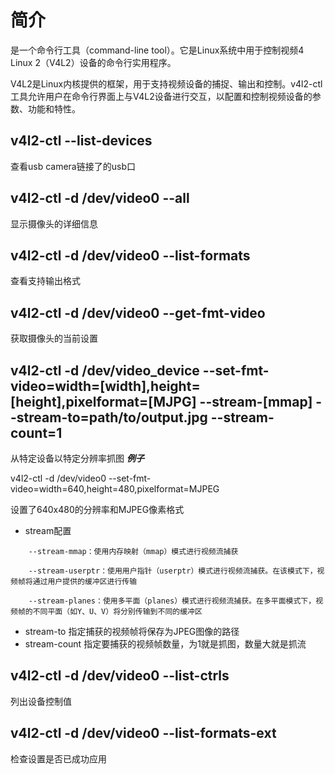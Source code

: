 # 简介
是一个命令行工具（command-line tool）。它是Linux系统中用于控制视频4 Linux 2（V4L2）设备的命令行实用程序。

V4L2是Linux内核提供的框架，用于支持视频设备的捕捉、输出和控制。v4l2-ctl工具允许用户在命令行界面上与V4L2设备进行交互，以配置和控制视频设备的参数、功能和特性。

v4l2-ctl --list-devices
-----------------------
查看usb camera链接了的usb口

v4l2-ctl -d /dev/video0 --all
-----------------------------
显示摄像头的详细信息

v4l2-ctl -d /dev/video0 --list-formats 
---------------------------------------
查看支持输出格式

v4l2-ctl -d /dev/video0 --get-fmt-video
---------------------------------------
获取摄像头的当前设置

v4l2-ctl -d /dev/video_device --set-fmt-video=width=[width],height=[height],pixelformat=[MJPG] --stream-[mmap] --stream-to=path/to/output.jpg --stream-count=1
-------------------------------------------------------------------------
从特定设备以特定分辨率抓图
***例子***

v4l2-ctl -d /dev/video0 --set-fmt-video=width=640,height=480,pixelformat=MJPEG

设置了640x480的分辨率和MJPEG像素格式

* stream配置
~~~
    --stream-mmap：使用内存映射（mmap）模式进行视频流捕获

    --stream-userptr：使用用户指针（userptr）模式进行视频流捕获。在该模式下，视频帧将通过用户提供的缓冲区进行传输

    --stream-planes：使用多平面（planes）模式进行视频流捕获。在多平面模式下，视频帧的不同平面（如Y、U、V）将分别传输到不同的缓冲区
~~~
* stream-to 指定捕获的视频帧将保存为JPEG图像的路径
* stream-count 指定要捕获的视频帧数量，为1就是抓图，数量大就是抓流

v4l2-ctl -d /dev/video0 --list-ctrls
------------------------------------
列出设备控制值

v4l2-ctl -d /dev/video0 --list-formats-ext
-------------------------------------
检查设置是否已成功应用